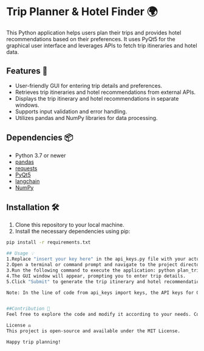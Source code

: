 # Trip Planner & Hotel Finder 🌍

This Python application helps users plan their trips and provides hotel recommendations based on their preferences. It uses PyQt5 for the graphical user interface and leverages APIs to fetch trip itineraries and hotel data.

## Features 🚀

- User-friendly GUI for entering trip details and preferences.
- Retrieves trip itineraries and hotel recommendations from external APIs.
- Displays the trip itinerary and hotel recommendations in separate windows.
- Supports input validation and error handling.
- Utilizes pandas and NumPy libraries for data processing.

## Dependencies 📦

- Python 3.7 or newer
- [pandas](https://pandas.pydata.org/)
- [requests](https://docs.python-requests.org/en/latest/)
- [PyQt5](https://pypi.org/project/PyQt5/)
- [langchain](https://pypi.org/project/langchain/)
- [NumPy](https://numpy.org/)

## Installation 🛠

1. Clone this repository to your local machine.
2. Install the necessary dependencies using pip:

```sh
pip install -r requirements.txt

## Usage 💡
1.Replace "insert your key here" in the api_keys.py file with your actual API keys.
2.Open a terminal or command prompt and navigate to the project directory.
3.Run the following command to execute the application: python plan_trip_Gui.py.
4.The GUI window will appear, prompting you to enter trip details.
5.Click "Submit" to generate the trip itinerary and hotel recommendations.

Note: In the line of code from api_keys import keys, the API keys for OpenAI and RapidAPI are being imported. headers = keys() then sets the API key for the RapidAPI.


##Contribution 🤝
Feel free to explore the code and modify it according to your needs. Contributions are welcome! If you encounter any issues or have suggestions for improvement, please open an issue in the repository.

License ⚖️
This project is open-source and available under the MIT License.

Happy trip planning!


